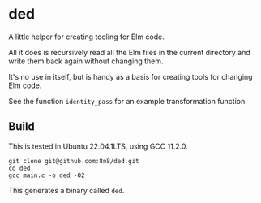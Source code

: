 # ded

A little helper for creating tooling for Elm code.

All it does is recursively read all the Elm files in the current directory and write them back again without changing them.

It's no use in itself, but is handy as a basis for creating tools for changing Elm code.

See the function `identity_pass` for an example transformation function.

## Build

This is tested in Ubuntu 22.04.1LTS, using GCC 11.2.0.

```
git clone git@github.com:8n8/ded.git
cd ded
gcc main.c -o ded -O2
```

This generates a binary called `ded`.
